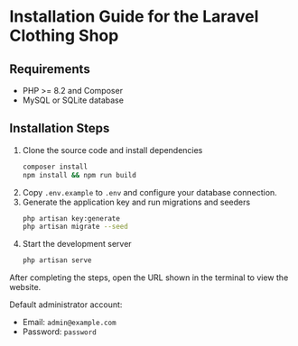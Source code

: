 # Installation Guide for the Laravel Clothing Shop

## Requirements
- PHP >= 8.2 and Composer
- MySQL or SQLite database

## Installation Steps
1. Clone the source code and install dependencies
   ```bash
   composer install
   npm install && npm run build
   ```
2. Copy `.env.example` to `.env` and configure your database connection.
3. Generate the application key and run migrations and seeders
   ```bash
   php artisan key:generate
   php artisan migrate --seed
   ```
4. Start the development server
   ```bash
   php artisan serve
   ```

After completing the steps, open the URL shown in the terminal to view the website.

Default administrator account:
- Email: `admin@example.com`
- Password: `password`
